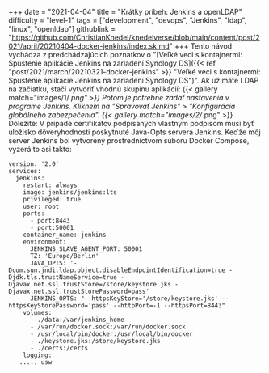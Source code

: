 +++
date = "2021-04-04"
title = "Krátky príbeh: Jenkins a openLDAP"
difficulty = "level-1"
tags = ["development", "devops", "Jenkins", "ldap", "linux", "openldap"]
githublink = "https://github.com/ChristianKnedel/knedelverse/blob/main/content/post/2021/april/20210404-docker-jenkins/index.sk.md"
+++
Tento návod vychádza z predchádzajúcich poznatkov o "[Veľké veci s kontajnermi: Spustenie aplikácie Jenkins na zariadení Synology DS]({{< ref "post/2021/march/20210321-docker-jenkins" >}} "Veľké veci s kontajnermi: Spustenie aplikácie Jenkins na zariadení Synology DS")". Ak už máte LDAP na začiatku, stačí vytvoriť vhodnú skupinu aplikácií:
{{< gallery match="images/1/*.png" >}}
Potom je potrebné zadať nastavenia v programe Jenkins. Kliknem na "Spravovať Jenkins" > "Konfigurácia globálneho zabezpečenia".
{{< gallery match="images/2/*.png" >}}
Dôležité: V prípade certifikátov podpísaných vlastným podpisom musí byť úložisko dôveryhodnosti poskytnuté Java-Opts servera Jenkins. Keďže môj server Jenkins bol vytvorený prostredníctvom súboru Docker Compose, vyzerá to asi takto:
```
version: '2.0'
services:
  jenkins:
    restart: always
    image: jenkins/jenkins:lts
    privileged: true
    user: root
    ports:
      - port:8443
      - port:50001
    container_name: jenkins
    environment:
      JENKINS_SLAVE_AGENT_PORT: 50001
      TZ: 'Europe/Berlin'
      JAVA_OPTS: '-Dcom.sun.jndi.ldap.object.disableEndpointIdentification=true -Djdk.tls.trustNameService=true -Djavax.net.ssl.trustStore=/store/keystore.jks -Djavax.net.ssl.trustStorePassword=pass'
      JENKINS_OPTS: "--httpsKeyStore='/store/keystore.jks' --httpsKeyStorePassword='pass' --httpPort=-1 --httpsPort=8443"
    volumes:
      - ./data:/var/jenkins_home
      - /var/run/docker.sock:/var/run/docker.sock
      - /usr/local/bin/docker:/usr/local/bin/docker
      - ./keystore.jks:/store/keystore.jks
      - ./certs:/certs
    logging:
   ..... usw

   ```